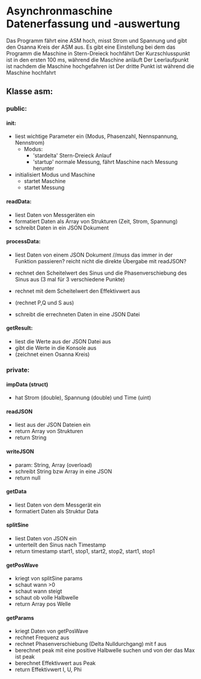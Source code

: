 # Asynchronmaschine Datenerfassung und -auswertung

Das Programm fährt eine ASM hoch, misst Strom und Spannung und gibt den Osanna Kreis der ASM aus.
Es gibt eine Einstellung bei dem das Programm die Maschine in Stern-Dreieck hochfährt
Der Kurzschlusspunkt ist in den ersten 100 ms, während die Maschine anläuft
Der Leerlaufpunkt ist nachdem die Maschine hochgefahren ist
Der dritte Punkt ist während die Maschine hochfahrt

## Klasse asm:

### public:

#### init:
- liest wichtige Parameter ein (Modus, Phasenzahl, Nennspannung, Nennstrom)
	+ Modus: 
		* 'stardelta' Stern-Dreieck Anlauf
		* 'startup' normale Messung, fährt Maschine nach Messung herunter
- initialisiert Modus und Maschine
	+ startet Maschine
	+ startet Messung

#### readData:
- liest Daten von Messgeräten ein 
- formatiert Daten als Array von Strukturen (Zeit, Strom, Spannung)
- schreibt Daten in ein JSON Dokument

#### processData:

- liest Daten von einem JSON Dokument //muss das immer in der Funktion passieren?
					reicht nicht die direkte Übergabe mit readJSON?

- rechnet den Scheitelwert des Sinus und die Phasenverschiebung des Sinus aus (3 mal für 3 verschiedene Punkte)
- rechnet mit dem Scheitelwert den Effektivwert aus
- (rechnet P,Q und S aus)
- schreibt die errechneten Daten in eine JSON Datei

#### getResult: 
- liest die Werte aus der JSON Datei aus
- gibt die Werte in die Konsole aus
- (zeichnet einen Osanna Kreis)

### private:

#### impData (struct)
- hat Strom (double), Spannung (double) und Time (uint)

#### readJSON
- liest aus der JSON Dateien ein 
- return Array von Strukturen
- return String

#### writeJSON 
- param: String, Array (overload)
- schreibt String bzw Array in eine JSON
- return null

#### getData
- liest Daten von dem Messgerät ein 
- formatiert Daten als Struktur Data

#### splitSine
- liest Daten von JSON ein
- unterteilt den Sinus nach Timestamp
- return timestamp start1, stop1, start2, stop2, start1, stop1

#### getPosWave
- kriegt von splitSine params
- schaut wann >0
- schaut wann steigt
- schaut ob volle Halbwelle
- return Array pos Welle

#### getParams
- kriegt Daten von getPosWave
- rechnet Frequenz aus
- rechnet Phasenverschiebung (Delta Nulldurchgang) mit f aus
- berechnet peak mit eine positive Halbwelle suchen und von der das Max ist peak
- berechnet Effektivwert aus Peak
- return Effektivwert I, U, Phi
